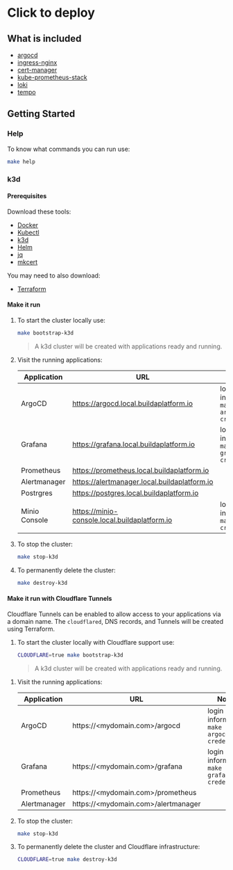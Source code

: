 # Click to deploy

## What is included

- [argocd](https://argo-cd.readthedocs.io/en/stable)
- [ingress-nginx](https://kubernetes.github.io/ingress-nginx)
- [cert-manager](https://cert-manager.io)
- [kube-prometheus-stack](https://github.com/prometheus-operator/kube-prometheus)
- [loki](https://grafana.com/oss/loki)
- [tempo](https://grafana.com/oss/tempo)

## Getting Started

### Help

To know what commands you can run use:

```bash
make help
```

### k3d

#### Prerequisites

Download these tools:

- [Docker](https://www.docker.com)
- [Kubectl](https://kubernetes.io/docs/tasks/tools/#kubectl)
- [k3d](https://k3d.io/)
- [Helm](https://helm.sh/docs/intro/install)
- [jq](https://stedolan.github.io/jq/download/)
- [mkcert](https://github.com/FiloSottile/mkcert)

You may need to also download:

- [Terraform](https://developer.hashicorp.com/terraform/tutorials/aws-get-started/install-cli)

#### Make it run

1. To start the cluster locally use:

    ```bash
    make bootstrap-k3d
    ```

    >A k3d cluster will be created with applications ready and running.

1. Visit the running applications:

    | Application | URL | Notes |
    |---|---|---|
    | ArgoCD | <https://argocd.local.buildaplatform.io> | login information: `make argocd-credentials` |
    | Grafana | <https://grafana.local.buildaplatform.io> | login information: `make grafana-credentials` |
    | Prometheus | <https://prometheus.local.buildaplatform.io> | |
    | Alertmanager | <https://alertmanager.local.buildaplatform.io> | |
    | Postrgres | <https://postgres.local.buildaplatform.io> | |
    | Minio Console | <https://minio-console.local.buildaplatform.io> | login information: `make minio-credentials` |

1. To stop the cluster:

    ```bash
    make stop-k3d
    ```

1. To permanently delete the cluster:

    ```bash
    make destroy-k3d
    ```

#### Make it run with Cloudflare Tunnels

Cloudflare Tunnels can be enabled to allow access to your applications via a domain
name. The `cloudflared`, DNS records, and Tunnels will be created using Terraform.

1. To start the cluster locally with Cloudflare support use:

    ```bash
    CLOUDFLARE=true make bootstrap-k3d
    ```

    >A k3d cluster will be created with applications ready and running.

<!-- TODO: Fix theses to be subdomains with cert-manager and external-dns -->
1. Visit the running applications:

    | Application | URL | Notes |
    |---|---|---|
    | ArgoCD | https://<mydomain.com>/argocd | login information: `make argocd-credentials` |
    | Grafana | https://<mydomain.com>/grafana | login information: `make grafana-credentials` |
    | Prometheus | https://<mydomain.com>/prometheus |
    | Alertmanager | https://<mydomain.com>/alertmanager |

1. To stop the cluster:

    ```bash
    make stop-k3d
    ```

1. To permanently delete the cluster and Cloudflare infrastructure:

    ```bash
    CLOUDFLARE=true make destroy-k3d
    ```
